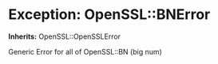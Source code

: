 # Exception: OpenSSL::BNError
**Inherits:** OpenSSL::OpenSSLError
    

Generic Error for all of OpenSSL::BN (big num)



